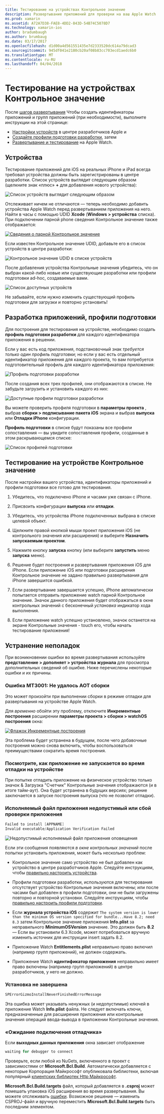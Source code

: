 ```yaml
---
title: Тестирование на устройствах Контрольное значение
description: Развертывание приложений для проверки на ваш Apple Watch
ms.prod: xamarin
ms.assetid: A72A7D38-FAE8-4DD2-843D-54B74C5078D7
ms.technology: xamarin-ios
author: bradumbaugh
ms.author: brumbaug
ms.date: 03/17/2017
ms.openlocfilehash: d1d00a4d561551435e7d2333520dc614a79dcad3
ms.sourcegitcommit: 945df041e2180cb20af08b83cc703ecd1aedc6b0
ms.translationtype: MT
ms.contentlocale: ru-RU
ms.lasthandoff: 04/04/2018
---
```

# <a name="testing-on-watch-devices"></a>Тестирование на устройствах Контрольное значение

После [шагов развертывания](~/ios/watchos/deploy-test/index.md) Чтобы создать идентификаторы приложений и групп приложений (при необходимости), выполните инструкции на этой странице:

- [Настройки устройств](#devices) в центре разработчиков Apple и
- [Создайте профили подготовки разработки](#profiles), затем
- [Развертывание и тестирование](#testing) на Apple Watch.

<a name="devices" />

## <a name="devices"></a>Устройства

Тестирование приложений для iOS на реальных iPhone и iPad всегда требовал устройства должны быть зарегистрированы в центре разработки. Список устройств выглядит следующим образом (щелкните знак «плюс» **+** для добавления нового устройства):

![](device-images/devices-sml.png "Список устройств выглядит следующим образом")

Отслеживает ничем не отличаются — теперь необходимо добавить устройства Apple Watch перед развертыванием приложения на него. Найти в часы с помощью UDID **Xcode** (**Windows > устройства** списка). При подключении парной phone сведения Контрольное значение также отображается:

[![](device-images/xcode-devices-sml.png "Сведения о парной Контрольное значение")](device-images/xcode-devices.png#lightbox)

Если известен Контрольное значение UDID, добавьте его в список устройств в центре разработки:

![](device-images/devices-watch-sml.png "Контрольное значение UDID в списке устройств")

После добавления устройства Контрольные значения убедитесь, что он выбран какой-либо новые или существующие разработки или профили подготовки ad-hoc, создаваемые вами.

![](device-images/devices-provisioning.png "Список доступных устройств")

Не забывайте, если нужно изменить существующий профиль подготовки для загрузки и повторно установить!

<a name="profiles" />

## <a name="development-provisioning-profiles"></a>Разработка приложений, профили подготовки

Для построения для тестирования на устройстве, необходимо создать **профиль подготовки разработки** для каждого идентификатора приложения в решении.

Если у вас есть код приложения, подстановочный знак *требуется только один профиль подготовки*; но если у вас есть отдельный идентификатор приложения для каждого проекта, то вам потребуется подготовительный профиль для каждого идентификатора приложения:

![](device-images/provisioningprofile-development.png "Профиль подготовки разработки")

После создания всех трех профилей, они отображаются в списке. Не забудьте загрузить и установить каждого из них:

![](device-images/provisioningprofiles.png "Доступные профили подготовки разработки")

Вы можете проверить профиля подготовки в **параметры проекта** , выбрав **сборки > подписывание пакета iOS** экрана и выбрав **выпуска** или **Отладки iPhone** конфигурации.

**Профиль подготовки** в списке будут показаны все профили сопоставления — вы увидите сопоставления профили, созданные в этом раскрывающемся списке:

![](device-images/options-selectprofile.png "Список профилей подготовки")


<a name="testing" />

## <a name="testing-on-a-watch-device"></a>Тестирование на устройстве Контрольное значение

После настройки вашего устройства, идентификаторы приложений и профили подготовки все готово для тестирования.

1. Убедитесь, что подключено iPhone и часами уже связан с iPhone.

2. Присвоить конфигурации **выпуска** или **отладки**.

3. Убедитесь, что устройства iPhone подключенных выбрана в списке целевой объект.

4. Щелкните правой кнопкой мыши проект приложения iOS (не контрольного значения или расширения) и выберите **Назначить запускаемым проектом**.

5. Нажмите кнопку **запуска** кнопку (или выберите **запустить** меню **запуска** меню).

6. Решение будет построения и развертывания приложения iOS для iPhone.
  Если приложение iOS или подготовки расширения Контрольное значение не задано правильно развертывания для iPhone завершится ошибкой.

7. Если развертывание завершается успешно, iPhone автоматически попытается отправить приложение watch парной Контрольное значение. Значок данного приложения будет отображаться в окне контрольных значений с бесконечный *установка* индикатор хода выполнения.

8. Если приложение watch успешно установлено, значок останется на экране Контрольные значения - touch его, чтобы начать тестирование приложения!


## <a name="troubleshooting"></a>Устранение неполадок

При возникновении ошибки во время развертывания используйте **представление > дополняет > устройства журнала** для просмотра дополнительных сведений об ошибке. Ниже перечислены некоторые ошибки и их причины.

### <a name="error-mt3001-could-not-aot-the-assembly"></a>Ошибка MT3001: Не удалось AOT сборки

Это может произойти при выполнении сборки в режиме отладки для развертывания на устройстве Apple Watch.

Для *временно* обойти эту проблему, отключите **Инкрементные построения** расширении **параметры проекта > сборки > watchOS построения** окна:

[![](device-images/disable-incremental-sml.png "Флажок Инкрементные построения")](device-images/disable-incremental.png#lightbox)

Эта проблема будет устранена в будущем, после чего добавочные построения можно снова включить, чтобы воспользоваться преимуществами сократить время построения.


### <a name="watch-app-fails-to-start-while-debugging-on-device"></a>Посмотрите, как приложение не запускается во время отладки на устройстве

При попытке отладить приложение на физическое устройство только значок & Загрузка "Счетчик" Контрольные значения отображаются (и в итоге тайм-аут). Она будет устранена в будущих версиях; решение заключается в запуске построения выпуска (что не позволит отладки).


### <a name="invalid-application-executable-or-application-verification-failed"></a>Исполняемый файл приложения недопустимый или сбой проверки приложения

```csharp
Failed to install [APPNAME]
Invalid executable/Application Verification Failed
```

![](device-images/invalid-application-executable.png "Недопустимый исполняемый файл приложения оповещения")

Если эти сообщения появляются *в окне контрольных значений* после попытки установить приложения, может быть несколько проблем:

- Контрольное значение само устройство не был добавлен как устройство в центре разработчиков Apple. Следуйте инструкциям, чтобы [правильно настроить устройства](#devices).

- Профили подготовки разработки, используются для тестирования отсутствует устройство Контрольные значения включены; или после часами был добавлен в профили подготовки, они не были загружены повторно и повторной установки. Следуйте инструкциям, чтобы [правильно настроить профили подготовки](#profiles).

- Если **журнала устройства iOS** содержит `The system version is lower than the minimum OS version specified for bundle...Have 8.2; need 8.3` затем Контрольное значение приложения **Info.plist** за неправильного **MinimumOSVersion** значение.
  Это должен быть **8.2** — Если вы установили 6.3 Xcode, может потребоваться вручную изменить источник для инструкции insert задать 8.2.

- Приложение Watch **Entitlements.plist** неправильно право включил (например групп приложений), не должен содержать.

- Приложение Watch **идентификатор приложения** неправильно имеет право включены (например групп приложений) в центре разработчиков, у него не должно.



### <a name="install-never-finished"></a>Установка не завершена

```csharp
SPErrorGizmoInstallNeverFinishedErrorMessage
```

Эта ошибка может указывать ненужных (и недопустимые) ключей в приложение Watch **Info.plist** файла. Не следует включать ключи, предназначенные для расширения приложения или контрольные значения операций ввода-вывода в приложении Контрольные значения.

<!--eg. NSLocationAlwaysUsageDescription -->


### <a name="waiting-for-debugger-to-connect"></a>«Ожидание подключения отладчика»

Если **выходных данных приложения** окна зависает отображение

```csharp
waiting for debugger to connect
```

Проверьте, если любой из NuGets, включенного в проект с зависимостями от **Microsoft.Bcl.Build**. Автоматически добавляется с некоторые Корпорация Майкрософт опубликовала библиотеки, включая популярный [клиентских библиотек Http Майкрософт](http://www.nuget.org/packages/Microsoft.Net.Http/).

**Microsoft.Bcl.Build.targets** файл, который добавляется в **.csproj** может помешать упаковка iOS расширения во время развертывания. Вы можете отслеживать [ошибки](https://bugzilla.xamarin.com/show_bug.cgi?id=29912).
Возможное решение — изменить CSPROJ-файл и вручную переместить **Microsoft.Bcl.Build.targets** быть последним элементом.

